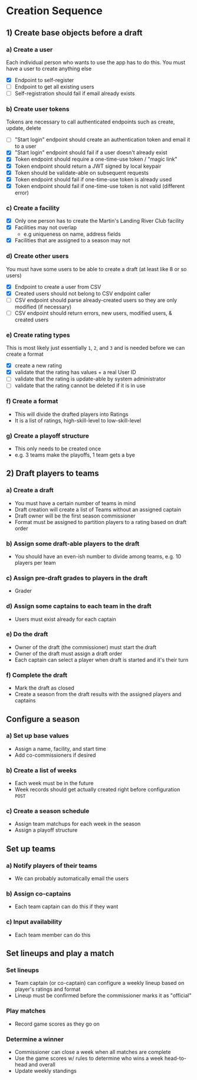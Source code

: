 # Creation Sequence

## 1) Create base objects before a draft

### a) Create a user
Each individual person who wants to use the app has to do this.
You must have a user to create anything else

 - [x] Endpoint to self-register
 - [ ] Endpoint to get all existing users
 - [ ] Self-registration should fail if email already exists

### b) Create user tokens
Tokens are necessary to call authenticated endpoints such as create, update, delete
 - [ ] "Start login" endpoint should create an authentication token and email it to a user
 - [x] "Start login" endpoint should fail if a user doesn't already exist
 - [x] Token endpoint should require a one-time-use token / "magic link"
 - [x] Token endpoint should return a JWT signed by local keypair
 - [x] Token should be validate-able on subsequent requests
 - [x] Token endpoint should fail if one-time-use token is already used
 - [x] Token endpoint should fail if one-time-use token is not valid (different error)

### c) Create a facility
 - [x] Only one person has to create the Martin's Landing River Club facility
 - [x] Facilities may not overlap
   - e.g uniqueness on name, address fields
 - [x] Facilities that are assigned to a season may not 

### d) Create other users
You must have some users to be able to create a draft (at least like 8 or so users)
 - [x] Endpoint to create a user from CSV
 - [x] Created users should not belong to CSV endpoint caller
 - [ ] CSV endpoint should parse already-created users so they are only modified (if necessary)
 - [ ] CSV endpoint should return errors, new users, modified users, & created users

### e) Create rating types
This is most likely just essentially `1`, `2`, and `3` and is needed before we can create a format
- [x] create a new rating
- [x] validate that the rating has values + a real User ID
- [ ] validate that the rating is update-able by system administrator
- [ ] validate that the rating cannot be deleted if it is in use

### f) Create a format

- This will divide the drafted players into Ratings
- It is a list of ratings, high-skill-level to low-skill-level

### g) Create a playoff structure

- This only needs to be created once
- e.g. 3 teams make the playoffs, 1 team gets a bye

## 2) Draft players to teams

### a) Create a draft

- You must have a certain number of teams in mind
- Draft creation will create a list of Teams without an assigned captain
- Draft owner will be the first season commissioner
- Format must be assigned to partition players to a rating based on draft order

### b) Assign some draft-able players to the draft

- You should have an even-ish number to divide among teams, e.g. 10 players per team

### c) Assign pre-draft grades to players in the draft

- Grader

### d) Assign some captains to each team in the draft

- Users must exist already for each captain

### e) Do the draft

- Owner of the draft (the commissioner) must start the draft
- Owner of the draft must assign a draft order
- Each captain can select a player when draft is started and it's their turn

### f) Complete the draft

- Mark the draft as closed
- Create a season from the draft results with the assigned players and captains

## Configure a season

### a) Set up base values

- Assign a name, facility, and start time
- Add co-commissioners if desired

### b) Create a list of weeks

- Each week must be in the future
- Week records should get actually created right before configuration `POST`

### c) Create a season schedule

- Assign team matchups for each week in the season
- Assign a playoff structure

## Set up teams
### a) Notify players of their teams 
- We can probably automatically email the users
### b) Assign co-captains
- Each team captain can do this if they want
### c) Input availability
- Each team member can do this

## Set lineups and play a match
### Set lineups
- Team captain (or co-captain) can configure a weekly lineup based on player's ratings and format
- Lineup must be confirmed before the commissioner marks it as "official"
### Play matches
- Record game scores as they go on
### Determine a winner
- Commissioner can close a week when all matches are complete
- Use the game scores w/ rules to determine who wins a week head-to-head and overall
- Update weekly standings

